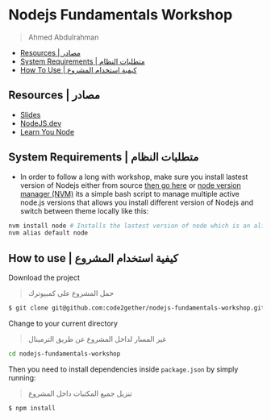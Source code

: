 # Nodejs Fundamentals Workshop

> Ahmed Abdulrahman

- [Resources | مصادر](#resources)
- [System Requirements | متطلبات النظام](#system-requirements)
- [How To Use | كيفية استخدام المشروع](#how-to-use)

## Resources | مصادر

- [Slides]('./slides')
- [NodeJS.dev](https://nodejs.dev)
- [Learn You Node](https://github.com/workshopper/learnyounode)

## System Requirements | متطلبات النظام

- In order to follow a long with workshop, make sure you install lastest version of Nodejs either from source [then go here](https://nodejs.org/en/) or [node version manager (NVM)](https://github.com/creationix/nvm#installation) its a simple bash script to manage multiple active node.js versions that allows you install different version of Nodejs and switch between theme locally like this:

```bash
nvm install node # Installs the lastest version of node which is an alias for the latest version
nvm alias default node
```

## How to use | كيفية استخدام المشروع

Download the project

> حمل المشروع على كمبيوترك

```bash
$ git clone git@github.com:code2gether/nodejs-fundamentals-workshop.git
```

Change to your current directory

> غير المسار لداخل المشروع عن طريق الترمينال

```bash
cd nodejs-fundamentals-workshop
```

Then you need to install dependencies inside `package.json` by simply running:

> تنزيل جميع المكتبات داخل المشروع

```bash
$ npm install
```
